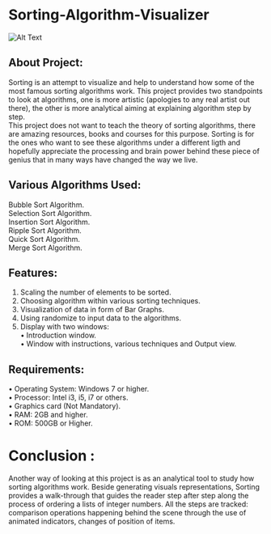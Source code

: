 # Sorting-Algorithm-Visualizer
![Alt Text](https://media.giphy.com/media/d8bbB5l1KJKTOMF3fR/source.gif)
## About Project:<br />
Sorting is an attempt to visualize and help to understand how some of the most
famous sorting algorithms work. This project provides two standpoints to look at algorithms, one
is more artistic (apologies to any real artist out there), the other is more analytical aiming at
explaining algorithm step by step.<br />
This project does not want to teach the theory of sorting algorithms, there are amazing resources,
books and courses for this purpose. Sorting is for the ones who want to see these algorithms under
a different ligth and hopefully appreciate the processing and brain power behind these piece of
genius that in many ways have changed the way we live.

## Various Algorithms Used:<br />
Bubble Sort Algorithm.<br />
Selection Sort Algorithm.<br />
Insertion Sort Algorithm.<br />
Ripple Sort Algorithm.<br />
Quick Sort Algorithm.<br />
Merge Sort Algorithm.<br />


## Features:
1. Scaling the number of elements to be sorted.
2. Choosing algorithm within various sorting techniques.
3. Visualization of data in form of Bar Graphs.
4. Using randomize to input data to the algorithms.
5. Display with two windows:<br />
•	 Introduction window. <br />
•	Window with instructions, various techniques and Output view. 

## Requirements:
•	Operating System: Windows 7 or higher.<br />
•	Processor: Intel i3, i5, i7 or others.<br />
•	Graphics card (Not Mandatory).<br />
•	RAM: 2GB and higher.<br />
•	ROM: 500GB or Higher.<br />

# Conclusion :
Another way of looking at this project is as an analytical tool to study how sorting
algorithms work. Beside generating visuals representations, Sorting provides a walk-through that
guides the reader step after step along the process of ordering a lists of integer numbers.
All the steps are tracked: comparison operations happening behind the scene through the use of
animated indicators, changes of position of items.
